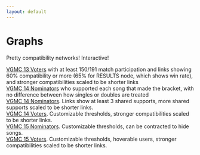 ```yaml
---
layout: default
---
```


# Graphs

Pretty compatibility networks! Interactive!

[VGMC 13 Voters](./src/vgmc13/bracket.html) with at least 150/191 match participation and links showing 60% compatibility or more (65% for RESULTS node, which shows win rate), and stronger compatibilities scaled to be shorter links\
[VGMC 14 Nominators](./src/vgmc14/noms.html) who supported each song that made the bracket, with no difference between how singles or doubles are treated\
[VGMC 14 Nominators](./src/vgmc14/noms_contracted.html). Links show at least 3 shared supports, more shared supports scaled to be shorter links.\
[VGMC 14 Voters](./src/vgmc14/bracket.html). Customizable thresholds, stronger compatibilities scaled to be shorter links.\
[VGMC 15 Nominators](./src/vgmc15/noms.html). Customizable thresholds, can be contracted to hide songs.\
[VGMC 15 Voters](./src/vgmc15/bracket.html). Customizable thresholds, hoverable users, stronger compatibilities scaled to be shorter links.